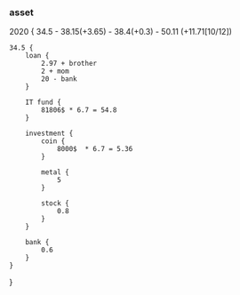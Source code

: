 ### asset

2020 {
    34.5 - 38.15(+3.65) - 38.4(+0.3) - 50.11 (+11.71[10/12])

    34.5 {
        loan {
            2.97 + brother
            2 + mom
            20 - bank
        }

        IT fund {
            81806$ * 6.7 = 54.8
        }

        investment {
            coin {
                8000$  * 6.7 = 5.36
            }

            metal {
                5
            }

            stock {
                0.8
            }
        }

        bank {
            0.6
        }
    }
}
